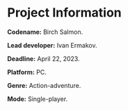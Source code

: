 # Project Information
**Codename:** Birch Salmon.

**Lead developer:** Ivan Ermakov.

**Deadline:** April 22, 2023.

**Platform:** PC.

**Genre:** Action-adventure.

**Mode:** Single-player.
